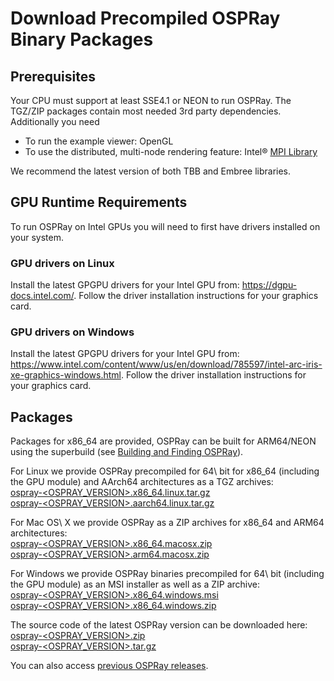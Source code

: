 Download Precompiled OSPRay Binary Packages
===========================================

Prerequisites
-------------

Your CPU must support at least SSE4.1 or NEON to run OSPRay. The TGZ/ZIP
packages contain most needed 3rd party dependencies. Additionally you
need

- To run the example viewer: OpenGL
- To use the distributed, multi-node rendering feature: Intel® [MPI
  Library](https://software.intel.com/en-us/intel-mpi-library/)

We recommend the latest version of both TBB and Embree libraries.

GPU Runtime Requirements
------------------------

To run OSPRay on Intel GPUs you will need to first have drivers
installed on your system.

### GPU drivers on Linux

Install the latest GPGPU drivers for your Intel GPU from:
<https://dgpu-docs.intel.com/>. Follow the driver installation
instructions for your graphics card.

### GPU drivers on Windows

Install the latest GPGPU drivers for your Intel GPU from:
<https://www.intel.com/content/www/us/en/download/785597/intel-arc-iris-xe-graphics-windows.html>.
Follow the driver installation instructions for your graphics card.


Packages
--------

Packages for x86_64 are provided, OSPRay can be built for ARM64/NEON
using the superbuild (see [Building and Finding OSPRay](#building-and-finding-ospray)).

For Linux we provide OSPRay precompiled for 64\ bit for x86_64
(including the GPU module) and AArch64 architectures as a TGZ archives:  
[ospray-<OSPRAY_VERSION>.x86_64.linux.tar.gz](https://github.com/RenderKit/OSPRay/releases/download/v<OSPRAY_VERSION>/ospray-<OSPRAY_VERSION>.x86_64.linux.tar.gz)  
[ospray-<OSPRAY_VERSION>.aarch64.linux.tar.gz](https://github.com/RenderKit/OSPRay/releases/download/v<OSPRAY_VERSION>/ospray-<OSPRAY_VERSION>.aarch64.linux.tar.gz)  


For Mac OS\ X we provide OSPRay as a ZIP archives for x86_64 and ARM64
architectures:  
[ospray-<OSPRAY_VERSION>.x86_64.macosx.zip](https://github.com/RenderKit/OSPRay/releases/download/v<OSPRAY_VERSION>/ospray-<OSPRAY_VERSION>.x86_64.macosx.zip)  
[ospray-<OSPRAY_VERSION>.arm64.macosx.zip](https://github.com/RenderKit/OSPRay/releases/download/v<OSPRAY_VERSION>/ospray-<OSPRAY_VERSION>.arm64.macosx.zip)

For Windows we provide OSPRay binaries precompiled for 64\ bit
(including the GPU module) as an MSI installer as well as a ZIP archive:  
[ospray-<OSPRAY_VERSION>.x86_64.windows.msi](https://github.com/RenderKit/OSPRay/releases/download/v<OSPRAY_VERSION>/ospray-<OSPRAY_VERSION>.x86_64.windows.msi)  
[ospray-<OSPRAY_VERSION>.x86_64.windows.zip](https://github.com/RenderKit/OSPRay/releases/download/v<OSPRAY_VERSION>/ospray-<OSPRAY_VERSION>.x86_64.windows.zip)  

The source code of the latest OSPRay version can be downloaded here:  
[ospray-<OSPRAY_VERSION>.zip](https://github.com/RenderKit/OSPRay/archive/v<OSPRAY_VERSION>.zip)  
[ospray-<OSPRAY_VERSION>.tar.gz](https://github.com/RenderKit/OSPRay/archive/v<OSPRAY_VERSION>.tar.gz)

You can also access [previous OSPRay releases](https://github.com/RenderKit/OSPRay/releases).
